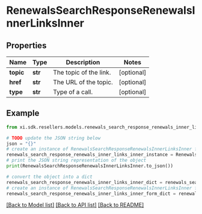 # RenewalsSearchResponseRenewalsInnerLinksInner


## Properties

Name | Type | Description | Notes
------------ | ------------- | ------------- | -------------
**topic** | **str** | The topic of the link. | [optional] 
**href** | **str** | The URL of the topic. | [optional] 
**type** | **str** | Type of a call. | [optional] 

## Example

```python
from xi.sdk.resellers.models.renewals_search_response_renewals_inner_links_inner import RenewalsSearchResponseRenewalsInnerLinksInner

# TODO update the JSON string below
json = "{}"
# create an instance of RenewalsSearchResponseRenewalsInnerLinksInner from a JSON string
renewals_search_response_renewals_inner_links_inner_instance = RenewalsSearchResponseRenewalsInnerLinksInner.from_json(json)
# print the JSON string representation of the object
print(RenewalsSearchResponseRenewalsInnerLinksInner.to_json())

# convert the object into a dict
renewals_search_response_renewals_inner_links_inner_dict = renewals_search_response_renewals_inner_links_inner_instance.to_dict()
# create an instance of RenewalsSearchResponseRenewalsInnerLinksInner from a dict
renewals_search_response_renewals_inner_links_inner_form_dict = renewals_search_response_renewals_inner_links_inner.from_dict(renewals_search_response_renewals_inner_links_inner_dict)
```
[[Back to Model list]](../README.md#documentation-for-models) [[Back to API list]](../README.md#documentation-for-api-endpoints) [[Back to README]](../README.md)


